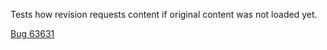 Tests how revision requests content if original content was not loaded yet.

[Bug 63631](https://bugs.webkit.org/show_bug.cgi?id=63631)
